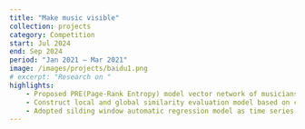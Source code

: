 ```yaml
---
title: "Make music visible"
collection: projects
category: Competition
start: Jul 2024
end: Sep 2024
period: "Jan 2021 – Mar 2021"
image: /images/projects/baidu1.png
# excerpt: "Research on "
highlights:
    - Proposed PRE(Page-Rank Entropy) model vector network of musicians and quantify influence of musicians by weights of nodes at the time-span and genre-span perspectives.
    - Construct local and global similarity evaluation model based on cosine simlarity of multi-dimensional eigen vectors extracted by PCA. Utlized k-means clustering method to classify significance of eigens between and within genres.
    - Adopted silding window automatic regression model as time series forecasting on main eigens to predict the long and short-term developing trend of musical genres.
---
```

